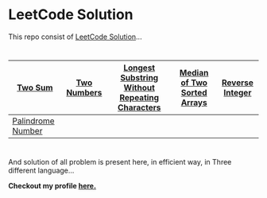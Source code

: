 
# LeetCode Solution #

This repo consist of [LeetCode Solution](https://leetcode.com/problemset/all/)...
#

| [Two Sum](https://github.com/DeWill404/LeetCode/blob/master/Solution/Two%20Sum.md) | [Two Numbers](https://github.com/DeWill404/LeetCode/blob/master/Solution/Two%20Numbers.md) | [Longest Substring Without Repeating Characters](https://github.com/DeWill404/LeetCode/blob/master/Solution/Longest%20Substring%20Without%20Repeating%20Characters.md) | [Median of Two Sorted Arrays](https://github.com/DeWill404/LeetCode/blob/master/Solution/Median%20of%20Two%20Sorted%20Arrays.md) | [Reverse Integer](https://github.com/DeWill404/LeetCode/blob/master/Solution/Median%20of%20Two%20Reverse%20Integer.md) |
|-|-|-|-|-| 
| [Palindrome Number](https://github.com/DeWill404/LeetCode/blob/master/Solution/Median%20of%20Two%20Palindrome%20Number.md) | 

#
And solution of all problem is present here, in efficient way, in Three different language...

**Checkout my profile [here.](https://leetcode.com/dewill/)**
